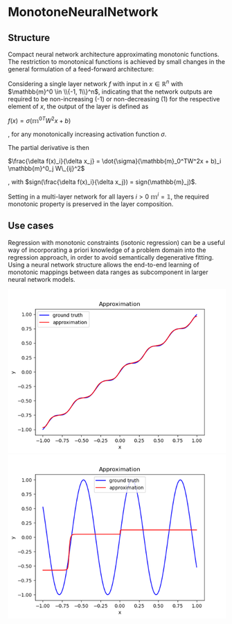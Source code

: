 # MonotoneNeuralNetwork

## Structure

Compact neural network architecture approximating monotonic functions.
The restriction to monotonical functions is achieved by small changes in the general
formulation of a feed-forward architecture:

Considering a single layer network $f$ with input in $x \in \mathbb{R}^n$ with $\mathbb{m}^0 \in \\{-1, 1\\}^n$, indicating
that the network outputs are required to be non-increasing (-1) or non-decreasing (1) for the respective element
of $x$, the output of the layer is defined as 

$f(x) = \sigma({\mathbb{m}^0}^TW^2x + b)$

, for any monotonically increasing activation function $\sigma$.

The partial derivative is then

$\frac{\delta f(x)_i}{\delta x_j} = \dot{\sigma}(\mathbb{m}_0^TW^2x + b)_i \mathbb{m}^0_j W\_{ij}^2$

, with $sign(\frac{\delta f(x)_i}{\delta x_j}) = sign(\mathbb{m}_j)$.

Setting in a multi-layer network for all layers $i > 0$ $\mathbb{m}^i = \mathbb{1}$, 
the required monotonic property is preserved in the layer composition.

## Use cases

Regression with monotonic constraints (isotonic regression) can be a useful way of incorporating
a priori knowledge of a problem domain into the regression approach, in order to avoid semantically degenerative fitting.
Using a neural network structure allows the end-to-end learning of monotonic mappings between
data ranges as subcomponent in larger neural network models.

![there should be an image](monotone.png "Regression of monotone function")
![there should be an image](not_monotone.png "Regression of an non-monotone function")



